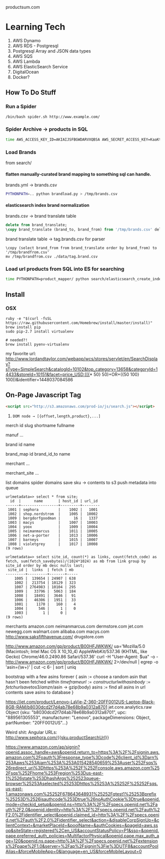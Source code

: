
productsum.com

# Learning Tech
1. AWS Dynamo
2. AWS RDS - Postgresql
3. Postgresql Array and JSON data types
4. AWS SQS
5. AWS Lambda
6. AWS ElasticSearch Service
7. DigitalOcean
8. Docker?


## How To Do Stuff

### Run a Spider

```sh
/bin/bash spider.sh http://www.example.com/
```


### Spider Archive -> products in SQL

```sh
time AWS_ACCESS_KEY_ID=AKIAIJSFBGWDARVXQBSA AWS_SECRET_ACCESS_KEY=KaaKt1ZoBzyhDtmMFKtVxp0ei/heAg3dNAPNJ+Qr AWS_DEFAULT_REGION=us-east-1 python product2db.py www.foobar.com 2>&1
```

### Load Brands

from search/

#### flatten manually-curated brand mapping to something sql can handle.

brands.yml -> brands.csv

```sh
PYTHONPATH=.. python brandload.py > /tmp/brands.csv
```

#### elasticsearch index brand normalization

brands.csv -> brand translate table

```sql
delete from brand_translate;
\copy brand_translate (brand_to, brand_from) from '/tmp/brands.csv' delimiter ',' csv
```

brand translate table -> tag.brands.csv for parser
```
\copy (select brand_from from brand_translate order by brand_from) to '/tmp/brandfrom.csv'
mv /tmp/brandfrom.csv ./data/tag.brand.csv
```

### Load url products from SQL into ES for searching

```sh
time PYTHONPATH=product_mapper/ python search/elasticsearch_create_index.py
```


## Install

### OSX

```
ruby -e "$(curl -fsSL https://raw.githubusercontent.com/Homebrew/install/master/install)"
brew install pip
sudo pip-2.7 install virtualenv

# needed?!
brew install pyenv-virtualenv

```

my favorite url:
http://www.lordandtaylor.com/webapp/wcs/stores/servlet/en/SearchDisplay?sType=SimpleSearch&catalogId=10102&top_category=13658&categoryId=14433&storeId=10151&facet=price_USD:(({* 50} 50)+OR+({50 100} 100))&identifier=1448037084586


## On-Page Javascript Tag

```html
<script src="http://s3.amazonaws.com/prod-io/js/search.js"></script>
```

1. `DOM node → [{offset,length,product},...]`



merch
    id
    slug
    shortname
    fullname

manuf
    ...

brand
    id
    name

brand_map
    id
    brand_id_to
    name

merchant
    ...

merchant_site
    ...



list domains
spider domains
    save sku -> contents to s3
    push metadata into queue


```
urlmetadata=> select * from site;
  id  |      name       | host_id | url_id
------+-----------------+---------+--------
 1001 | sephora         |    1002 |   1001
 1002 | shop.nordstrom  |    1005 |  10002
 1009 | bergdorfgoodman |      16 |   1337
 1003 | macys           |    1007 |  10003
 1004 | yoox            |    1009 |  10004
 1005 | neimanmarcus    |    1011 |  10005
 1006 | net-a-porter    |    1013 |  10006
 1007 | barneys         |    1015 |  10007
 1008 | violetgrey      |    1017 |  10008
(9 rows)

urlmetadata=> select site_id, count(*) as links, count(fetch_code) as fetch, sum(fetch_savebytes)/(1024*1024) as mb from link group by site_id order by mb desc nulls last;
 site_id |  links  | fetch | mb
---------+---------+-------+-----
    1005 |  139654 | 24907 | 638
    1002 |  213754 | 10129 | 323
    1007 | 2764983 | 10104 | 295
    1009 |   33796 |  5063 | 184
    1008 |   18491 |  3646 |  91
    1006 |   46306 |  1951 |  33
    1001 |    1170 |   160 |   4
    1004 |     546 |     1 |   0
    1003 |       1 |     0 |
(9 rows)
```

merchants
    amazon.com
    neimanmarcus.com
    dermstore.com
    jet.com
    newegg.com
    walmart.com
    alibaba.com
    macys.com
    http://www.saksfifthavenue.com/
    drugstore.com

http://www.amazon.com/gp/product/B00HFJWKWK/
ua='Mozilla/5.0 (Macintosh; Intel Mac OS X 10_10_4) AppleWebKit/537.36 (KHTML, like Gecko) Chrome/46.0.2490.86 Safari/537.36'
curl -H "User-Agent: $ua" -o - http://www.amazon.com/gp/product/B00HFJWKWK/ 2>/dev/null | egrep -o 'asin=(\w+)' | cut -c 6- | sort | uniq

bootstrap with a few asins
forever {
    asin := choose a random asin that hasn't been fetched within $timeframe
    url := construct url with asin
    body := fetch url
    save to s3/amzn/$asin -> gzip(body)
    asins := find all asins in url contents
    save asins to database
}

https://jet.com/product/Lenovo-LaVie-Z-360-20FF0012US-Laptop-Black-8GB-RAM/b8030dcd2f7d4ab78e68b9a0312a8701
jet.core.analytics.raw
Object {sku: "b8030dcd2f7d4ab78e68b9a0312a8701", upc: "889561305553", manufacturer: "Lenovo", packageDimensions: Object, partNumber: "20FF0012US"…}

Weird shit:
    Angular URLs: http://www.sephora.com/{{sku.productSearchUrl}}

https://www.amazon.com/ap/signin?openid.assoc_handle=aws&openid.return_to=https%3A%2F%2Fsignin.aws.amazon.com%2Foauth%3Fresponse_type%3Dcode%26client_id%3Darn%253Aaws%253Aiam%253A%253A015428540659%253Auser%252Fsqs%26redirect_uri%3Dhttps%253A%252F%252Fconsole.aws.amazon.com%252Fsqs%252Fhome%253Fregion%253Dus-east-1%2526state%253DhashArgs%252523queue-browser%25253Aselected%25253Dhttps%25253A%25252F%25252Fsqs.us-east-1.amazonaws.com%25252F678643648931%25252Fqtest1%25253Bprefix%25253D%2526isauthcode%253Dtrue%26noAuthCookie%3Dtrue&openid.mode=checkid_setup&openid.ns=http%3A%2F%2Fspecs.openid.net%2Fauth%2F2.0&openid.identity=http%3A%2F%2Fspecs.openid.net%2Fauth%2F2.0%2Fidentifier_select&openid.claimed_id=http%3A%2F%2Fspecs.openid.net%2Fauth%2F2.0%2Fidentifier_select&action=&disableCorpSignUp=&clientContext=&marketPlaceId=&poolName=&authCookies=&pageId=aws.ssop&siteState=registered%2Cen_US&accountStatusPolicy=P1&sso=&openid.pape.preferred_auth_policies=MultifactorPhysical&openid.pape.max_auth_age=120&openid.ns.pape=http%3A%2F%2Fspecs.openid.net%2Fextensions%2Fpape%2F1.0&server=%2Fap%2Fsignin%3Fie%3DUTF8&accountPoolAlias=&forceMobileApp=0&language=en_US&forceMobileLayout=0

